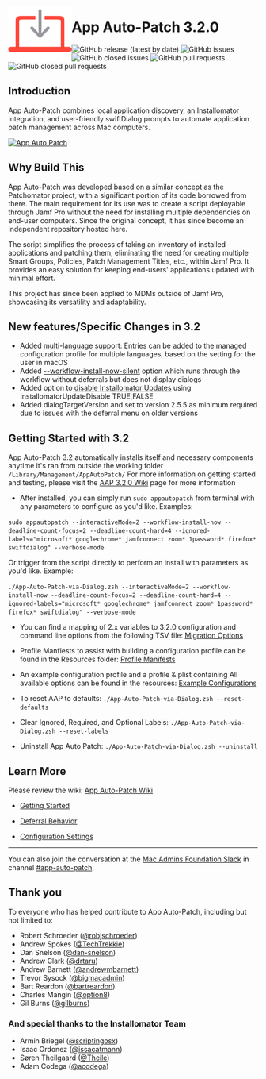 <!-- markdownlint-disable-next-line first-line-heading no-inline-html -->
[<img align="left" alt="App Auto Patch" src="Images/AAPLogo.png" width="128" />](https://techitout.xyz/app-auto-patch)

# App Auto-Patch 3.2.0

![GitHub release (latest by date)](https://img.shields.io/github/v/release/App-Auto-Patch/App-Auto-Patch?display_name=tag) ![GitHub issues](https://img.shields.io/github/issues-raw/App-Auto-Patch/App-Auto-Patch) ![GitHub closed issues](https://img.shields.io/github/issues-closed-raw/App-Auto-Patch/App-Auto-Patch) ![GitHub pull requests](https://img.shields.io/github/issues-pr-raw/App-Auto-Patch/App-Auto-Patch) ![GitHub closed pull requests](https://img.shields.io/github/issues-pr-closed-raw/App-Auto-Patch/App-Auto-Patch)

## Introduction
App Auto-Patch combines local application discovery, an Installomator integration, and user-friendly swiftDialog prompts to automate application patch management across Mac computers.

[<img alt="App Auto Patch" src="https://github.com/App-Auto-Patch/App-Auto-Patch/blob/6a7ace89d2f4fc6641b1829f04950bbf3401b6f1/Images/AAP-Demo.gif" />](https://techitout.xyz/app-auto-patch)


## Why Build This

App Auto-Patch was developed based on a similar concept as the Patchomator project, with a significant portion of its code borrowed from there. The main requirement for its use was to create a script deployable through Jamf Pro without the need for installing multiple dependencies on end-user computers. Since the original concept, it has since become an independent repository hosted here.

The script simplifies the process of taking an inventory of installed applications and patching them, eliminating the need for creating multiple Smart Groups, Policies, Patch Management Titles, etc., within Jamf Pro. It provides an easy solution for keeping end-users' applications updated with minimal effort.

This project has since been applied to MDMs outside of Jamf Pro, showcasing its versatility and adaptability. 

## New features/Specific Changes in 3.2
 - Added [multi-language support](https://github.com/App-Auto-Patch/App-Auto-Patch/wiki/User-Interface-%7C-Multi%E2%80%90Language-Support): Entries can be added to the managed configuration profile for multiple languages, based on the setting for the user in macOS
 - Added [--workflow-install-now-silent](https://github.com/App-Auto-Patch/App-Auto-Patch/wiki/Workflows#workflow-install-now-silent-version-32) option which runs through the workflow without deferrals but does not display dialogs
 - Added option to [disable Installomator Updates](https://github.com/App-Auto-Patch/App-Auto-Patch/wiki/Installomator-Integration#installomator-update-disable) using <key>InstallomatorUpdateDisable</key> <string>TRUE,FALSE</string>
 - Added dialogTargetVersion and set to version 2.5.5 as minimum required due to issues with the deferral menu on older versions

## Getting Started with 3.2

App Auto-Patch 3.2 automatically installs itself and necessary components anytime it's ran from outside the working folder `/Library/Management/AppAutoPatch/`
For more information on getting started and testing, please visit the [AAP 3.2.0 Wiki](https://github.com/App-Auto-Patch/App-Auto-Patch/wiki) page for more information

- After installed, you can simply run `sudo appautopatch` from terminal with any parameters to configure as you'd like. Examples:

`sudo appautopatch --interactiveMode=2 --workflow-install-now --deadline-count-focus=2 --deadline-count-hard=4 --ignored-labels="microsoft* googlechrome* jamfconnect zoom* 1password* firefox* swiftdialog" --verbose-mode`

Or trigger from the script directly to perform an install with parameters as you'd like. Example:

`./App-Auto-Patch-via-Dialog.zsh --interactiveMode=2 --workflow-install-now --deadline-count-focus=2 --deadline-count-hard=4 --ignored-labels="microsoft* googlechrome* jamfconnect zoom* 1password* firefox* swiftdialog" --verbose-mode`

 - You can find a mapping of 2.x variables to 3.2.0 configuration and command line options from the following TSV file: [Migration Options](https://github.com/App-Auto-Patch/App-Auto-Patch/blob/3.0/Resources/App-Auto-Patch%203.0.0-Migration-Options.tsv)
 - Profile Manfiests to assist with building a configuration profile can be found in the Resources folder: [Profile Manifests](https://github.com/App-Auto-Patch/App-Auto-Patch/tree/main/Resources/Manifests)
 - An example configuration profile and a profile & plist containing All available options can be found in the resources: [Example Configurations](https://github.com/App-Auto-Patch/App-Auto-Patch/tree/main/Resources)

- To reset AAP to defaults:
  `./App-Auto-Patch-via-Dialog.zsh --reset-defaults`

- Clear Ignored, Required, and Optional Labels:
  `./App-Auto-Patch-via-Dialog.zsh --reset-labels`

- Uninstall App Auto Patch:
  `./App-Auto-Patch-via-Dialog.zsh --uninstall`

## Learn More 

Please review the wiki: [App Auto-Patch Wiki](https://github.com/App-Auto-Patch/App-Auto-Patch/wiki)

- [Getting Started](https://github.com/App-Auto-Patch/App-Auto-Patch/wiki/Getting-Started)

- [Deferral Behavior](https://github.com/App-Auto-Patch/App-Auto-Patch/wiki/Deferral-Behavior)

- [Configuration Settings](https://github.com/App-Auto-Patch/App-Auto-Patch/wiki/Configure-Settings)


***

You can also join the conversation at the [Mac Admins Foundation Slack](https://www.macadmins.org) in channel [#app-auto-patch](https://macadmins.slack.com/archives/C05D69E7SBH).

## Thank you
To everyone who has helped contribute to App Auto-Patch, including but not limited to:

- Robert Schroeder ([@robjschroeder](https://github.com/robjschroeder))
- Andrew Spokes ([@TechTrekkie](https://github.com/TechTrekkie))
- Dan Snelson ([@dan-snelson](https://github.com/dan-snelson))
- Andrew Clark ([@drtaru](https://github.com/drtaru))
- Andrew Barnett ([@andrewmbarnett](https://github.com/AndrewMBarnett))
- Trevor Sysock ([@bigmacadmin](https://github.com/bigmacadmin))
- Bart Reardon ([@bartreardon](https://github.com/bartreardon))
- Charles Mangin ([@option8](https://github.com/option8))
- Gil Burns ([@gilburns](https://github.com/gilburns))
### And special thanks to the Installomator Team
- Armin Briegel ([@scriptingosx](https://github.com/scriptingosx))
- Isaac Ordonez ([@issacatmann](https://github.com/issacatmann))
- Søren Theilgaard ([@Theile](https://github.com/Theile))
- Adam Codega ([@acodega](https://github.com/acodega))

